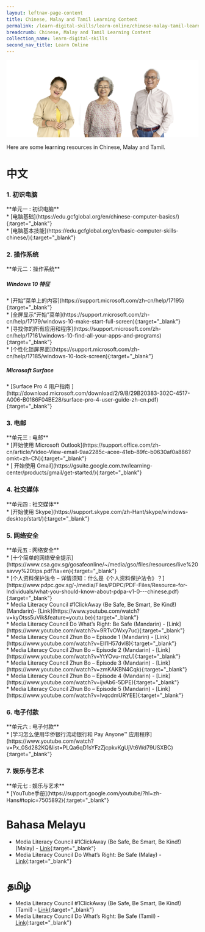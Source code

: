 ```yaml
---
layout: leftnav-page-content
title: Chinese, Malay and Tamil Learning Content
permalink: /learn-digital-skills/learn-online/chinese-malay-tamil-learning-content/
breadcrumb: Chinese, Malay and Tamil Learning Content
collection_name: learn-digital-skills
second_nav_title: Learn Online
---
```

![1](/images/learn-online/chinese-malay-tamil.jpeg)

Here are some learning resources in Chinese, Malay and Tamil.<br>

# **中文**<br>

<h3>1. 初识电脑</h3>
**单元一 : 初识电脑**<br>
* [电脑基础](https://edu.gcfglobal.org/en/chinese-computer-basics/){:target="_blank"}<br>
* [电脑基本技能](https://edu.gcfglobal.org/en/basic-computer-skills-chinese/){:target="_blank"}<br>
<h3>2. 操作系统</h3>
**单元二：操作系统**
<h5>Windows 10 特征</h5>
* [开始”菜单上的内容](https://support.microsoft.com/zh-cn/help/17195){:target="_blank"}<br>
* [全屏显示“开始”菜单](https://support.microsoft.com/zh-cn/help/17179/windows-10-make-start-full-screen){:target="_blank"}<br>
* [寻找你的所有应用和程序](https://support.microsoft.com/zh-cn/help/17161/windows-10-find-all-your-apps-and-programs){:target="_blank"}<br>
* [个性化锁屏界面](https://support.microsoft.com/zh-cn/help/17185/windows-10-lock-screen){:target="_blank"}<br>
<h5>Microsoft Surface</h5>
* [Surface Pro 4 用户指南 ](http://download.microsoft.com/download/2/9/B/29B20383-302C-4517-A006-B0186F04BE28/surface-pro-4-user-guide-zh-cn.pdf){:target="_blank"}<br>
<h3>3. 电邮</h3>
**单元三 : 电邮**<br>
* [开始使用 Microsoft Outlook](https://support.office.com/zh-cn/article/Video-View-email-9aa2285c-acee-41eb-89fc-b0630af0a886?omkt=zh-CN){:target="_blank"}<br>
* [ 开始使用 Gmail](https://gsuite.google.com.tw/learning-center/products/gmail/get-started/){:target="_blank"}<br>
<h3>4. 社交媒体</h3>
**单元四 : 社交媒体**<br>
* [开始使用 Skype](https://support.skype.com/zh-Hant/skype/windows-desktop/start/){:target="_blank"}<br>
<h3>5. 网络安全</h3>
**单元五 : 网络安全**<br>
* [十个简单的网络安全提示](https://www.csa.gov.sg/gosafeonline/~/media/gso/files/resources/live%20savvy%20tips.pdf?la=en){:target="_blank"}<br>
* [个人资料保护法令 – 详情须知：什么是《个人资料保护法令》？](https://www.pdpc.gov.sg/-/media/Files/PDPC/PDF-Files/Resource-for-Individuals/what-you-should-know-about-pdpa-v1-0---chinese.pdf){:target="_blank"}<br>
* Media Literacy Council #1ClickAway (Be Safe, Be Smart, Be Kind!) (Mandarin)- [Link](https://www.youtube.com/watch?v=kyOtss5uVik&feature=youtu.be){:target="_blank"}<br>
* Media Literacy Council Do What’s Right: Be Safe (Mandarin) - [Link](https://www.youtube.com/watch?v=9RTvOWxy7uc){:target="_blank"}<br>
* Media Literacy Council Zhun Bo – Episode 1 (Mandarin) - [Link](https://www.youtube.com/watch?v=ElI1H57dvl8){:target="_blank"}<br>
* Media Literacy Council Zhun Bo – Episode 2 (Mandarin) - [Link](https://www.youtube.com/watch?v=YtYOvu-rnzU){:target="_blank"}<br>
* Media Literacy Council Zhun Bo – Episode 3 (Mandarin) - [Link](https://www.youtube.com/watch?v=zmKAKBN4Cqk){:target="_blank"}<br>
* Media Literacy Council Zhun Bo – Episode 4 (Mandarin) - [Link](https://www.youtube.com/watch?v=ijvAb6-5DPE){:target="_blank"}<br>
* Media Literacy Council Zhun Bo – Episode 5 (Mandarin) - [Link](https://www.youtube.com/watch?v=lvqcdmURYEE){:target="_blank"}<br>
<h3>6. 电子付款</h3>
**单元六 : 电子付款**<br>
* [学习怎么使用华侨银行流动银行和 Pay Anyone™ 应用程序](https://www.youtube.com/watch?v=Px_0Sd282KQ&list=PLQa6qD1sYFzZjcpkvKgUjVt6Wd79USXBC){:target="_blank"}<br>
<h3>7. 娱乐与艺术</h3>
**单元七 : 娱乐与艺术**<br>
* [YouTube手册](https://support.google.com/youtube/?hl=zh-Hans#topic=7505892){:target="_blank"}<br>

# **Bahasa Melayu**<br>
* Media Literacy Council #1ClickAway (Be Safe, Be Smart, Be Kind!) (Malay) - [Link](https://www.youtube.com/watch?v=pY7pIcBSziI&feature=youtu.be){:target="_blank"}<br>
* Media Literacy Council Do What’s Right: Be Safe (Malay) - [Link](https://www.youtube.com/watch?v=hNnDanMSB8E){:target="_blank"}<br>

# **தமிழ்**<br>
* Media Literacy Council #1ClickAway (Be Safe, Be Smart, Be Kind!) (Tamil) - [Link](https://www.youtube.com/watch?v=C1L9ulBzogI){:target="_blank"}<br>
* Media Literacy Council Do What’s Right: Be Safe (Tamil) - [Link](https://www.youtube.com/watch?v=J9YmmlsTPUY){:target="_blank"}<br>
